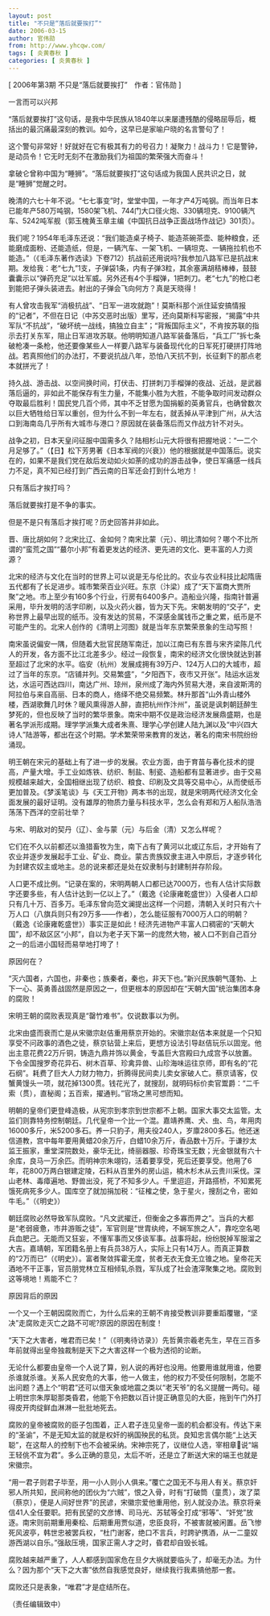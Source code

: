 ```yaml
---
layout: post
title: "不只是“落后就要挨打”"
date: 2006-03-15
author: 官伟勋
from: http://www.yhcqw.com/
tags: [ 炎黄春秋 ]
categories: [ 炎黄春秋 ]
---
```



[ 2006年第3期 不只是“落后就要挨打”　作者：官伟勋 ]

一言而可以兴邦

“落后就要挨打”这句话，是我中华民族从1840年以来屡遭残酷的侵略屈辱后，概括出的最沉痛最深刻的教训。如今，这早已是家喻户晓的名言警句了！

这个警句非常好！好就好在它有极其有力的号召力！凝聚力！战斗力！它是警钟，是动员令！它无时无刻不在激励我们为祖国的繁荣强大而奋斗！

拿破仑曾称中国为“睡狮”。“落后就要挨打”这句话成为我国人民共识之日，就是“睡狮”觉醒之时。


晚清的六七十年不说。“七七事变”时，堂堂中国，一年才产4万吨钢。而当年日本已能年产580万吨钢，1580架飞机、744门大口径火炮、330辆坦克、9100辆汽车、5242吨军舰（郭玉槐黄玉章主编《中国抗日战争正面战场作战记》301页）。


我们呢？1954年毛泽东还说：“我们能造桌子椅子、能造茶碗茶壶、能种粮食，还能磨成面粉、还能造纸，但是，一辆汽车、一架飞机、一辆坦克、一辆拖拉机也不能造。”（《毛泽东著作选读》下卷712）抗战前还用说吗?我参加八路军已是抗战末期。发给我：老“七九”1支，子弹袋1条，内有子弹3粒，其余塞满胡秸棒棒，鼓鼓囊囊示以“弹药充足”以壮军威。另外还有4个手榴弹，1把刺刀。老“七九”的枪口老到能把子弹头装进去。射出的子弹会飞向何方？真是天晓得！


有人曾攻击我军“消极抗战”、“日军一进攻就跑”！莫斯科那个派住延安搞情报的“记者”，不但在日记（中苏交恶时出版）里写，还向莫斯科写密报，“揭露”中共军队“不抗战”，“破坏统一战线，搞独立自主”；“背叛国际主义”，不肯按苏联的指示去打关东军，阻止日军进攻苏联。他明明知道八路军装备落后，“兵工厂”拆七条破枪凑一条枪，他还要像某些人一样要八路军与装备现代化的日军死打硬拼打阵地战。若真照他们的办法打，不要说抗战八年，恐怕八天抗不到，长征剩下的那点老本就拼光了！


持久战、游击战、以空间换时间，打伏击、打拼刺刀手榴弹的夜战、近战，是武器落后逼的，非如此不能保存有生力量，不能集小胜为大胜，不能争取时间发动群众夺取最后胜利！国民党几百个师，其中不乏甘愿为国捐躯的英勇官兵，也确曾数次以巨大牺牲给日军以重创，但为什么不到一年左右，就丢掉从平津到广州，从大沽口到海南岛几乎所有大城市与港口？原因就在装备落后而又作战方针不对头。


战争之初，日本天皇问征服中国需多久？陆相杉山元大将很有把握地说：“一二个月足够了。”（【日】松下芳男著《日本军阀的兴衰》）他的根据就是中国落后。说实在的，如果不是我们党在敌后发动如火如荼的成功的游击战争，使日军痛感一线兵力不足，真不知已经打到广西云南的日军还会打到什么地方！

只有落后才挨打吗？

落后就要挨打是不争的事实。

但是不是只有落后才挨打呢？历史回答并非如此。

晋、唐比胡如何？北宋比辽、金如何？南宋比蒙（元）、明比清如何？哪个不比所谓的“蛮荒之国”“蕞尔小邦”有着更发达的经济、更先进的文化、更丰富的人力资源？


北宋的经济与文化在当时的世界上可以说是无与伦比的。农业与农业科技比起隋唐五代都有了长足进步。城市繁荣百业兴旺。东京（汴梁）成了“天下富商大贾所聚”之地。市上至少有160多个行业，行房有6400多户。造船业兴隆，指南针普遍采用，毕升发明的活字印刷，以及火药火器，皆为天下先。宋朝发明的“交子”，史称世界上最早出现的纸币。没有发达的贸易，不深感金属钱币之重之累，纸币是不可能产生的。北宋人创作的《清明上河图》就是当年东京繁荣景象的生动写照！


南宋虽说偏安一隅，但随着大批官民随军南迁，加以江南已有东晋与宋齐梁陈几代人的开发，各方面不比江北差多少。经过一段恢复，南宋的经济文化很快就达到甚至超过了北宋的水平。临安（杭州）发展成拥有39万户、124万人口的大城市，超过了当年的东京。“店铺并列。交易繁盛”，“夕阳西下，夜市又开张”。陆运水运发达，水运可西达四川，南达广州、琼州，泉州成了海内外贸易大港，来自波斯湾的阿拉伯与来自高丽、日本的商人，络绎不绝交易频繁。林升那首“山外青山楼外楼，西湖歌舞几时休？暖风熏得游人醉，直把杭州作汴州”，虽说是讽刺朝廷醉生梦死的，但也反映了当时的繁华景象。南宋中期不仅是政治经济发展鼎盛期，也是著名学派形成期。理学学派集大成者朱熹、理学心学创建人陆九渊以及“中兴四大诗人”陆游等，都出在这个时期。学术繁荣带来教育的发达，著名的南宋书院纷纷涌现。


明王朝在宋元的基础上有了进一步的发展。农业方面，由于育苗与春化技术的提高，产量大增。手工业如炼铁、纺织、制盐、制瓷、造船都有显著进步。由于交易规模越来越大，全国相继出现了纺织、粮食、印刷及文具等交易中心，从而使纸币更加普及。《梦溪笔谈》与《天工开物》两本书的出现，就是宋明两代经济文化全面发展的最好证明。没有雄厚的物质力量与科技水平，怎么会有郑和万人船队浩浩荡荡下西洋的空前壮举？

与宋、明敌对的契丹（辽）、金与蒙（元）与后金（清）又怎么样呢？


它们在不久以前都还以渔猎畜牧为生，南下占有了黄河以北或辽东后，才开始有了农业并逐步发展起手工业、矿业、商业。蒙古贵族奴隶主进入中原后，才逐步转化为封建农奴主或地主。总的说来都还是处在奴隶制与封建制并存阶段。


人口更不成比例。“记录在案的，宋明两朝人口都已达7000万，也有人估计实际数字还要多些，有人估计达到一亿以上了。”（戴逸《论康雍乾盛世》）入侵者人口却只有几十万、百多万。毛泽东曾向范文澜提出这样一个问题，清朝入关时只有六十万人口（八旗兵则只有29万多——作者），怎么能征服有7000万人口的明朝？（戴逸《论康雍乾盛世》）事实正是如此！经济先进物产丰富人口稠密的“天朝大国”，却不敌区区“小邦”，自以为老子天下第一的庞然大物，被人口不到自己百分之一的后进小国轻而易举地打垮了！

原因何在？

“灭六国者，六国也，非秦也；族秦者，秦也，非天下也。”新兴民族朝气蓬勃、上下一心、英勇善战固然是原因之一，但更根本的原因却在“天朝大国”统治集团本身的腐败！

宋明王朝的腐败表现真是“罄竹难书”。仅说数事以为例。


北宋由盛而衰而亡是从宋徽宗赵佶重用蔡京开始的。宋徽宗赵佶本来就是一个只知享受不问政事的酒色之徒，蔡京钻营上来后，更想方设法引导赵佶玩乐以固宠。他出主意花费22万斤铜，铸造九鼎并饰以黄金，专盖巨大宫殿曰九成宫予以放置。下令全国搜罗奇花异石、树木百草、珍禽异兽、山珍海味运往京师，即有名的“花石纲”。耗费了巨大人力财力物力，折腾得民间卖儿卖女家破人亡。蔡京请客，仅蟹黄馒头一项，就花掉1300贯。钱花光了，就搜刮，就明码标价卖官鬻爵：“二千索（贯），直秘阁；五百索，擢通判。”官场之黑可想而知。


明朝的皇帝们更登峰造极，从宪宗到孝宗到世宗都不上朝。国家大事交太监管。太监们则靠特务控制朝廷。几代皇帝一个比一个混。嘉靖养鹰、犬、虫、鸟，年用肉16000多斤，米5200多石。养一只豹子，用夫役240人，岁廪2800多石。他还迷信道教，宫中每年要用黄蜡20余万斤，白蜡10余万斤，香品数十万斤。于谦抄太监王振家，重堂深院数处，豪华无比，绮丽器服、珍奇珠宝无数；光金银就有六十余库，良马一万余匹。而明神宗朱翊钧，活着要享受，死后还要享受。他用了6年，花800万两白银建定陵，石料从百里外的房山运，楠木杉木从云贵川采伐。深山老林、毒瘴遍地、野兽出没，死了不知多少人。千里迢迢，开路搭桥，不知累死饿死病死多少人。国库空了就加捐加税：“征榷之使，急于星火，搜刮之令，密如牛毛。”（《明史》）


朝廷腐败必然导致军队腐败。“凡文武擢迁，但衡金之多寡而畀之”。当兵的大都是“老弱疲惫，市井游贩之徒”，军官则是“世胄纨绔，不娴军旅之人”，靠吃空名喝兵血肥己。无能而又狂妄，不懂军事而又侈谈军事。战事将起，纷纷脱掉军服溜之大吉。嘉靖朝，军团籍名册上有兵员38万人，实际上只有14万人。而真正算数的“2万而已”（《明史》）。富者聚敛挥霍无度，贫者无衣无食无立锥之地。皇帝花天酒地不干正事，官员朋党林立互相倾轧杀戮，军队成了社会渣滓聚集之地。腐败到这等境地！焉能不亡？

原因背后的原因

一个又一个王朝因腐败而亡，为什么后来的王朝不肯接受教训非要重蹈覆辙，“坚决”走腐败走灭亡之路不可呢?原因的原因在制度！

“天下之大害者，唯君而已矣！”（《明夷待访录》）先哲黄宗羲老先生，早在三百多年前就得出皇帝独裁制是天下之大害这样一个极为透彻的论断。


无论什么都要由皇帝一个人说了算，别人说的再好也没用。他要用谁就用谁，他要杀谁就杀谁。关系人民安危的大事，他一人做主，他的权力不受任何限制，怎能不出问题？遇上个“明君”还可以借天象或地震之类以“老天爷”的名义提醒一两句。碰上明世宗朱厚聪那类昏君，他能下令把数以百计提正确意见的大臣，拖到午门外打得皮开肉绽鲜血淋淋一批批地死去。


腐败的皇帝被腐败的臣子包围着，正人君子连见皇帝一面的机会都没有。传达下来的“圣谕”，不是无知太监的就是权奸的祸国殃民的私货。良知忠言偶尔能“上达天聪”，在这帮人的控制下也不会被采纳。宋神宗死了，议继位人选，宰相章说“端王轻佻不宜为君”。多么正确的意见，太后不听，还是立了断送大宋的端王也就是宋徽宗。


“用一君子则君子毕至，用一小人则小人俱来。”覆亡之国无不与用人有关。蔡京奸邪人所共知，民间称他的团伙为“六贼”，恨之入骨，时有“打破筒（童贯），泼了菜（蔡京），便是人间好世界”的民谚，宋徽宗爱他重用他，别人就没办法。蔡京将亲信41人全任要职。把有民望的文彦博、司马光、苏轼等全打成“邪等”、“奸党”放逐。南宋则前期重用秦桧、后期重用贾似道，忠臣良将，不被害就被闲置。岳飞惨死风波亭，韩世忠被罢兵权，“杜门谢客，绝口不言兵，时跨驴携酒，从一二童奴游西湖以自乐。”强敌压境，国家正需人才之时，昏君却自毁长城。

腐败越来越严重了，人人都感到国家危在旦夕大祸就要临头了，却毫无办法。为什么？因为那个“天下之大害”依然自我感觉良好，继续我行我素搞他那一套。

腐败还只是表象，“唯君”才是症结所在。

（责任编辑致中）


